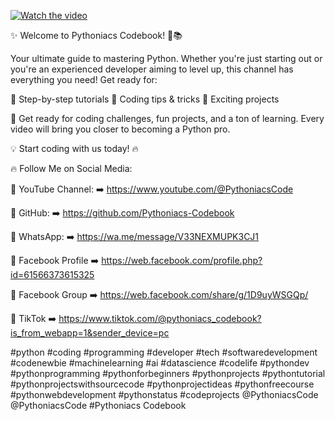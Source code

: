 [![Watch the video](https://img.youtube.com/vi/_RPR6Fn9vlM/0.jpg)](https://youtu.be/_RPR6Fn9vlM)

✨ Welcome to Pythoniacs Codebook! 🐍📚

Your ultimate guide to mastering Python. Whether you're just starting out or you're an experienced developer aiming to level up, this channel has everything you need! Get ready for:

🔹 Step-by-step tutorials
🔹 Coding tips & tricks
🔹 Exciting projects

🌟 Get ready for coding challenges, fun projects, and a ton of learning. Every video will bring you closer to becoming a Python pro.

💡 Start coding with us today! 🔥

🔥 Follow Me on Social Media:

🔹 YouTube Channel:
➡️ https://www.youtube.com/@PythoniacsCode 

🔹 GitHub:
➡️ https://github.com/Pythoniacs-Codebook

🔹 WhatsApp: ➡️ https://wa.me/message/V33NEXMUPK3CJ1

🔹 Facebook Profile 
➡️ https://web.facebook.com/profile.php?id=61566373615325

🔹 Facebook Group
➡️ https://web.facebook.com/share/g/1D9uyWSGQp/

🔹 TikTok 
➡️ https://www.tiktok.com/@pythoniacs_codebook?is_from_webapp=1&sender_device=pc


#python #coding #programming #developer #tech #softwaredevelopment #codenewbie #machinelearning #ai #datascience #codelife #pythondev  #pythonprogramming #pythonforbeginners #pythonprojects #pythontutorial #pythonprojectswithsourcecode #pythonprojectideas #pythonfreecourse #pythonwebdevelopment #pythonstatus   #codeprojects 
 @PythoniacsCode    @PythoniacsCode   #Pythoniacs Codebook
